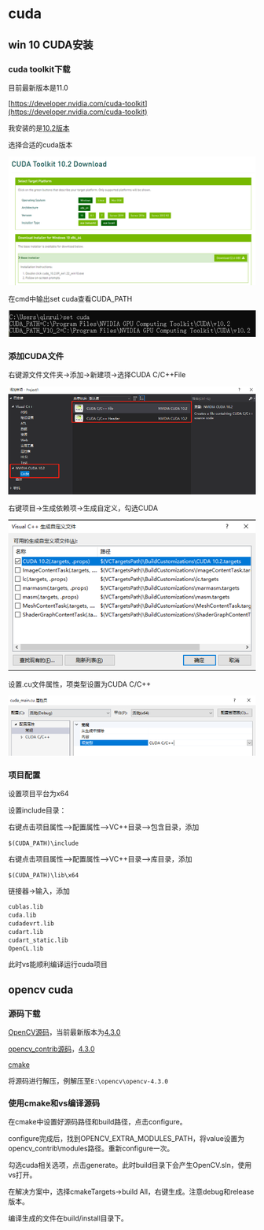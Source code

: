 # cuda

## win 10 CUDA安装

### cuda toolkit下载

目前最新版本是11.0

[https://developer.nvidia.com/cuda-toolkit](https://developer.nvidia.com/cuda-toolkit)

我安装的是[10.2版本](https://developer.nvidia.com/cuda-10.2-download-archive)

选择合适的cuda版本

![](https://raw.githubusercontent.com/hlmmd/cdnstore/master/2020/win10_cuda_setup/cuda_download.png)

在cmd中输出set cuda查看CUDA_PATH

![](https://raw.githubusercontent.com/hlmmd/cdnstore/master/2020/win10_cuda_setup/cuda_path.png)

### 添加CUDA文件

右键源文件文件夹->添加->新建项->选择CUDA C/C++File

![](https://raw.githubusercontent.com/hlmmd/cdnstore/master/2020/win10_cuda_setup/add_cudafile.png)

右键项目->生成依赖项->生成自定义，勾选CUDA

![](https://raw.githubusercontent.com/hlmmd/cdnstore/master/2020/win10_cuda_setup/cuda_config.png)

设置.cu文件属性，项类型设置为CUDA C/C++

![](https://raw.githubusercontent.com/hlmmd/cdnstore/master/2020/win10_cuda_setup/cuda_property.png)

### 项目配置

设置项目平台为x64

设置include目录：

右键点击项目属性–>配置属性–>VC++目录–>包含目录，添加

`$(CUDA_PATH)\include`

右键点击项目属性–>配置属性–>VC++目录–>库目录，添加

`$(CUDA_PATH)\lib\x64`

链接器->输入，添加

```bash
cublas.lib
cuda.lib
cudadevrt.lib
cudart.lib
cudart_static.lib
OpenCL.lib
```

此时vs能顺利编译运行cuda项目

## opencv cuda

### 源码下载

[OpenCV源码](https://github.com/opencv/opencv)，当前最新版本为[4.3.0](https://github.com/opencv/opencv/archive/4.3.0.tar.gz)

[opencv_contrib源码](https://github.com/opencv/opencv_contrib)，[4.3.0](https://github.com/opencv/opencv_contrib/archive/4.3.0.tar.gz)

[cmake](https://cmake.org/download/)

将源码进行解压，例解压至`E:\opencv\opencv-4.3.0`

### 使用cmake和vs编译源码

在cmake中设置好源码路径和build路径，点击configure。

configure完成后，找到OPENCV_EXTRA_MODULES_PATH，将value设置为opencv_contrib\modules路径。重新configure一次。

勾选cuda相关选项，点击generate。此时build目录下会产生OpenCV.sln，使用vs打开。

在解决方案中，选择cmakeTargets->build All，右键生成。注意debug和release版本。

编译生成的文件在build/install目录下。